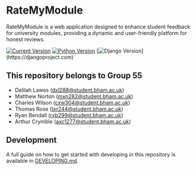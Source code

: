 # RateMyModule

RateMyModule is a web application designed to enhance student feedback for university modules,
providing a dynamic and user-friendly platform for honest reviews.

[![Current Version](https://img.shields.io/badge/dynamic/toml?url=https%3A%2F%2Fraw.githubusercontent.com%2FCarrotManMatt%2FRateMyModule%2Fmain%2Fpyproject.toml&query=%24.tool.poetry.version&label=RateMyModule)](https://git.cs.bham.ac.uk/team-projects-2023-24/team55)
[![Python Version](https://img.shields.io/badge/Python-3.12-blue)](https://www.python.org/downloads/release/python-3121)
[![Django Version](https://img.shields.io/badge/dynamic/toml?url=https%3A%2F%2Fraw.githubusercontent.com%2FCarrotManMatt%2FRateMyModule%2Fmain%2Fpoetry.lock&query=%24.package%5B%3F(%40.name%3D%3D'django')%5D.version&label=Django)](https://djangoproject.com)

## This repository belongs to Group 55

- Delilah Lawes (dxl288@student.bham.ac.uk)
- Matthew Norton (mxn282@student.bham.ac.uk)
- Charles Wilson (cxw304@student.bham.ac.uk)
- Thomas Rose (txr244@student.bham.ac.uk)
- Ryan Bendall (rxb299@student.bham.ac.uk)
- Arthur Crymble (axc1277@student.bham.ac.uk)

## Development

A full guide on how to get started with developing in this repository is available
in [DEVELOPING.md](DEVELOPING.md).
